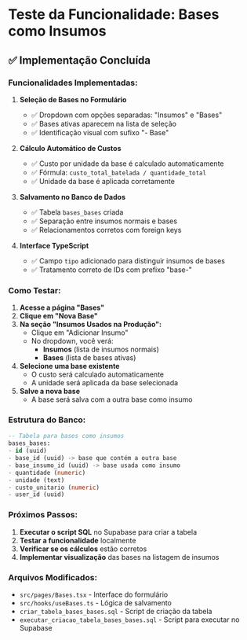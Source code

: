 # Teste da Funcionalidade: Bases como Insumos

## ✅ Implementação Concluída

### **Funcionalidades Implementadas:**

1. **Seleção de Bases no Formulário**
   - ✅ Dropdown com opções separadas: "Insumos" e "Bases"
   - ✅ Bases ativas aparecem na lista de seleção
   - ✅ Identificação visual com sufixo "- Base"

2. **Cálculo Automático de Custos**
   - ✅ Custo por unidade da base é calculado automaticamente
   - ✅ Fórmula: `custo_total_batelada / quantidade_total`
   - ✅ Unidade da base é aplicada corretamente

3. **Salvamento no Banco de Dados**
   - ✅ Tabela `bases_bases` criada
   - ✅ Separação entre insumos normais e bases
   - ✅ Relacionamentos corretos com foreign keys

4. **Interface TypeScript**
   - ✅ Campo `tipo` adicionado para distinguir insumos de bases
   - ✅ Tratamento correto de IDs com prefixo "base-"

### **Como Testar:**

1. **Acesse a página "Bases"**
2. **Clique em "Nova Base"**
3. **Na seção "Insumos Usados na Produção":**
   - Clique em "Adicionar Insumo"
   - No dropdown, você verá:
     - **Insumos** (lista de insumos normais)
     - **Bases** (lista de bases ativas)
4. **Selecione uma base existente**
   - O custo será calculado automaticamente
   - A unidade será aplicada da base selecionada
5. **Salve a nova base**
   - A base será salva com a outra base como insumo

### **Estrutura do Banco:**

```sql
-- Tabela para bases como insumos
bases_bases:
- id (uuid)
- base_id (uuid) -> base que contém a outra base
- base_insumo_id (uuid) -> base usada como insumo
- quantidade (numeric)
- unidade (text)
- custo_unitario (numeric)
- user_id (uuid)
```

### **Próximos Passos:**

1. **Executar o script SQL** no Supabase para criar a tabela
2. **Testar a funcionalidade** localmente
3. **Verificar se os cálculos** estão corretos
4. **Implementar visualização** das bases na listagem de insumos

### **Arquivos Modificados:**

- `src/pages/Bases.tsx` - Interface do formulário
- `src/hooks/useBases.ts` - Lógica de salvamento
- `criar_tabela_bases_bases.sql` - Script de criação da tabela
- `executar_criacao_tabela_bases_bases.sql` - Script para executar no Supabase
